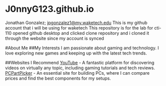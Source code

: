 # J0nnyG123.github.io
Jonathan Gonzalez; jpgonzalez1@my.waketech.edu
This is my github account that i will be using for waketech
This repository is for the lab for cti-110
opened github desktop and clicked clone repository and i cloned it through the website since my account is synced

#About Me
##My Interests
I am passionate about gaming and technology. I love exploring new games and keeping up with the latest tech trends.

##Websites I Recommend
[YouTube](www.youtube.com) - A fantastic platform for discovering videos on virtually any topic, including gaming tutorials and tech reviews.
[PCPartPicker](www.pcpartpicker.com) - An essential site for building PCs, where I can compare prices and find the best components for my setups.
